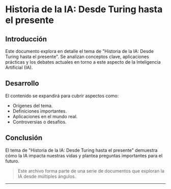 
# Historia de la IA: Desde Turing hasta el presente

## Introducción
Este documento explora en detalle el tema de "Historia de la IA: Desde Turing hasta el presente". Se analizan conceptos clave, aplicaciones prácticas y los debates actuales en torno a este aspecto de la Inteligencia Artificial (IA).

## Desarrollo
El contenido se expandirá para cubrir aspectos como:
- Orígenes del tema.
- Definiciones importantes.
- Aplicaciones en el mundo real.
- Controversias o desafíos.

## Conclusión
El tema de "Historia de la IA: Desde Turing hasta el presente" demuestra cómo la IA impacta nuestras vidas y plantea preguntas importantes para el futuro.

> Este archivo forma parte de una serie de documentos que exploran la IA desde múltiples ángulos.

---

